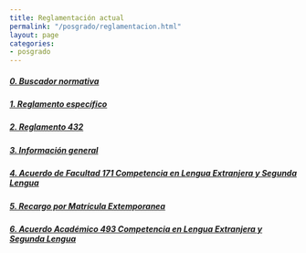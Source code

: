 ```yaml
---
title: Reglamentación actual
permalink: "/posgrado/reglamentacion.html"
layout: page
categories:
- posgrado
---
```


##### [0. Buscador normativa](https://normativa.udea.edu.co/Documentos/Consultar)
##### [1. Reglamento específico](https://drive.google.com/file/d/1HJQdFjVFSTJ3EWH1N-SQJKk0wPtclH5C/view?usp=sharing)
##### [2. Reglamento 432](https://drive.google.com/file/d/1AC88MzTDAmktVQDsKLqwkPtg-GiE8fue/view?usp=sharing)
##### [3. Información general](https://sites.google.com/a/fisica.udea.edu.co/posgrado/)
##### [4. Acuerdo de Facultad 171 Competencia en Lengua Extranjera y Segunda Lengua](https://drive.google.com/file/d/1WY5qkP7TUcISNyzBDXd1WrcHIugRuz3I/view?usp=sharing)
##### [5. Recargo por Matrícula Extemporanea](https://drive.google.com/file/d/1U9SyGIBLwi3L9ghl9EvQ59Ai5DLS3JIw/view?usp=sharing)
##### [6. Acuerdo Académico 493 Competencia en Lengua Extranjera y Segunda Lengua](https://drive.google.com/file/d/1bpx4Z-9DGDq4rD9JQO7eMj2d3okeWw4F/view?usp=sharing)

